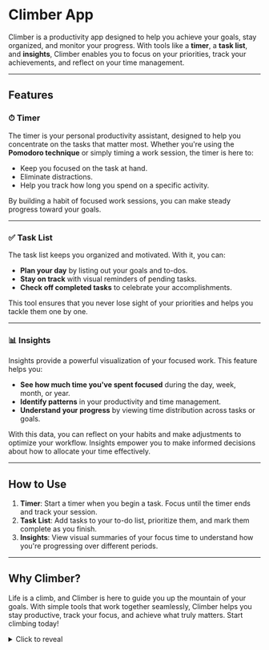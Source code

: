 # Climber App

Climber is a productivity app designed to help you achieve your goals, stay organized, and monitor your progress. With tools like a **timer**, a **task list**, and **insights**, Climber enables you to focus on your priorities, track your achievements, and reflect on your time management.

---

## Features

### ⏱ Timer
The timer is your personal productivity assistant, designed to help you concentrate on the tasks that matter most. Whether you're using the **Pomodoro technique** or simply timing a work session, the timer is here to:

- Keep you focused on the task at hand.
- Eliminate distractions.
- Help you track how long you spend on a specific activity.

By building a habit of focused work sessions, you can make steady progress toward your goals.

---

### ✅ Task List
The task list keeps you organized and motivated. With it, you can:

- **Plan your day** by listing out your goals and to-dos.
- **Stay on track** with visual reminders of pending tasks.
- **Check off completed tasks** to celebrate your accomplishments.

This tool ensures that you never lose sight of your priorities and helps you tackle them one by one.

---

### 📊 Insights
Insights provide a powerful visualization of your focused work. This feature helps you:

- **See how much time you've spent focused** during the day, week, month, or year.
- **Identify patterns** in your productivity and time management.
- **Understand your progress** by viewing time distribution across tasks or goals.

With this data, you can reflect on your habits and make adjustments to optimize your workflow. Insights empower you to make informed decisions about how to allocate your time effectively.

---

## How to Use

1. **Timer**: Start a timer when you begin a task. Focus until the timer ends and track your session.
2. **Task List**: Add tasks to your to-do list, prioritize them, and mark them complete as you finish.
3. **Insights**: View visual summaries of your focus time to understand how you're progressing over different periods.

---

## Why Climber?
Life is a climb, and Climber is here to guide you up the mountain of your goals. With simple tools that work together seamlessly, Climber helps you stay productive, track your focus, and achieve what truly matters. Start climbing today!


<details>
<summary>Click to reveal</summary>

Hidden text goes here. It will be visible when the user clicks "Click to reveal."

</details>

